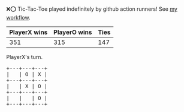 :x::o: Tic-Tac-Toe played indefinitely by github action runners! See [my workflow](.github/workflows/play.yaml).

|PlayerX wins|PlayerO wins|Ties|
|-|-|-|
|351|315|147|

PlayerX's turn.

<pre>
+---+---+---+
|   | O | X |
+---+---+---+
|   | X | O |
+---+---+---+
|   |   | O |
+---+---+---+
</pre>